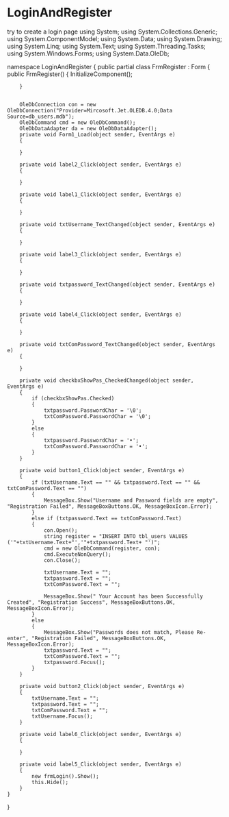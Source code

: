 # LoginAndRegister
try to create a login page 
using System;
using System.Collections.Generic;
using System.ComponentModel;
using System.Data;
using System.Drawing;
using System.Linq;
using System.Text;
using System.Threading.Tasks;
using System.Windows.Forms;
using System.Data.OleDb;

namespace LoginAndRegister
{
    public partial class FrmRegister : Form
    {
        public FrmRegister()
        {
            InitializeComponent();

        }


        OleDbConnection con = new OleDbConnection("Provider=Mircosoft.Jet.OLEDB.4.0;Data Source=db_users.mdb");
        OleDbCommand cmd = new OleDbCommand();
        OleDbDataAdapter da = new OleDbDataAdapter();
        private void Form1_Load(object sender, EventArgs e)
        {

        }

        private void label2_Click(object sender, EventArgs e)
        {

        }

        private void label1_Click(object sender, EventArgs e)
        {

        }

        private void txtUsername_TextChanged(object sender, EventArgs e)
        {

        }

        private void label3_Click(object sender, EventArgs e)
        {

        }

        private void txtpassword_TextChanged(object sender, EventArgs e)
        {

        }

        private void label4_Click(object sender, EventArgs e)
        {

        }

        private void txtComPassword_TextChanged(object sender, EventArgs e)
        {

        }

        private void checkbxShowPas_CheckedChanged(object sender, EventArgs e)
        {
            if (checkbxShowPas.Checked)
            {
                txtpassword.PasswordChar = '\0';
                txtComPassword.PasswordChar = '\0';
            }
            else
            {
                txtpassword.PasswordChar = '•';
                txtComPassword.PasswordChar = '•';
            }
        }

        private void button1_Click(object sender, EventArgs e)
        {
            if (txtUsername.Text == "" && txtpassword.Text == "" && txtComPassword.Text == "")
            {
                MessageBox.Show("Username and Password fields are empty", "Registration Failed", MessageBoxButtons.OK, MessageBoxIcon.Error);
            }
            else if (txtpassword.Text == txtComPassword.Text)
            {
                con.Open();
                string register = "INSERT INTO tbl_users VALUES ('"+txtUsername.Text+"','"+txtpassword.Text+ "')";
                cmd = new OleDbCommand(register, con);
                cmd.ExecuteNonQuery();
                con.Close();

                txtUsername.Text = "";
                txtpassword.Text = "";
                txtComPassword.Text = "";

                MessageBox.Show(" Your Account has been Successfully Created", "Registration Success", MessageBoxButtons.OK, MessageBoxIcon.Error);
            }
            else
            {
                MessageBox.Show("Passwords does not match, Please Re-enter", "Registration Failed", MessageBoxButtons.OK, MessageBoxIcon.Error);
                txtpassword.Text = "";
                txtComPassword.Text = "";
                txtpassword.Focus();
            }
        }

        private void button2_Click(object sender, EventArgs e)
        {
            txtUsername.Text = "";
            txtpassword.Text = "";
            txtComPassword.Text = "";
            txtUsername.Focus();
        }

        private void label6_Click(object sender, EventArgs e)
        {

        }

        private void label5_Click(object sender, EventArgs e)
        {
            new frmLogin().Show();
            this.Hide();
        }
    }
}
    
